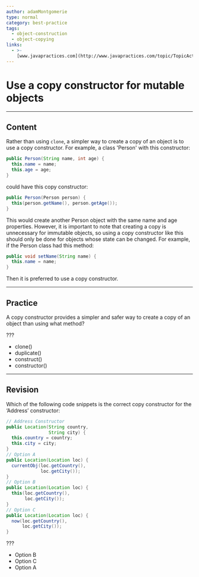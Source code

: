 ```yaml
---
author: adamMontgomerie
type: normal
category: best-practice
tags:
  - object-construction
  - object-copying
links:
  - >-
    [www.javapractices.com](http://www.javapractices.com/topic/TopicAction.do?Id=71){website}
---
```


# Use a copy constructor for mutable objects


---

## Content

Rather than using `clone`, a simpler way to create a copy of an object is to use a copy constructor. For example, a class 'Person' with this constructor:

```java
public Person(String name, int age) {
  this.name = name;
  this.age = age;
}
```

could have this copy constructor:

```java
public Person(Person person) {
  this(person.getName(), person.getAge());
}
```

This would create another Person object with the same name and age properties. However, it is important to note that creating a copy is unnecessary for immutable objects, so using a copy constructor like this should only be done for objects whose state can be changed. For example, if the Person class had this method:

```java
public void setName(String name) {
  this.name = name;
}
```

Then it is preferred to use a copy constructor.


---

## Practice

A copy constructor provides a simpler and safer way to create a copy of an object than using what method?

???

- clone()
- duplicate()
- construct()
- constructor()


---

## Revision

Which of the following code snippets is the correct copy constructor for the ‘Address’ constructor:

```java
// Address Constructor  
public Location(String country,
                String city) {
  this.country = country;
  this.city = city;
}
// Option A
public Location(Location loc) {
  currentObj(loc.getCountry(),
             loc.getCity());
}
// Option B
public Location(Location loc) {
  this(loc.getCountry(),
       loc.getCity());
}
// Option C
public Location(Location loc) {
  now(loc.getCountry(),
      loc.getCity());
}
```

???

- Option B
- Option C
- Option A
